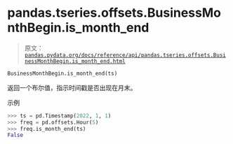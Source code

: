 # pandas.tseries.offsets.BusinessMonthBegin.is_month_end

> 原文：[`pandas.pydata.org/docs/reference/api/pandas.tseries.offsets.BusinessMonthBegin.is_month_end.html`](https://pandas.pydata.org/docs/reference/api/pandas.tseries.offsets.BusinessMonthBegin.is_month_end.html)

```py
BusinessMonthBegin.is_month_end(ts)
```

返回一个布尔值，指示时间戳是否出现在月末。

示例

```py
>>> ts = pd.Timestamp(2022, 1, 1)
>>> freq = pd.offsets.Hour(5)
>>> freq.is_month_end(ts)
False 
```
